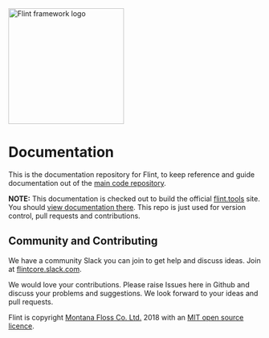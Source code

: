 <img src="https://flint.tools/assets/img/logo-dark-on-white.svg" width="230" alt="Flint framework logo">

# Documentation

This is the documentation repository for Flint, to keep reference and guide documentation out of the [main code repository](https://github.com/MontanaFlossCo/Flint).

**NOTE:** This documentation is checked out to build the official [flint.tools](https://flint.tools) site. You should [view documentation there](https://flint.tools/manual). This repo is just used for version control, pull requests and contributions.

## Community and Contributing

We have a community Slack you can join to get help and discuss ideas. Join at [flintcore.slack.com](https://join.slack.com/t/flintcore/shared_invite/enQtMzUwOTU4NTU0OTYwLWMxYTNiOTNjNmVkOTM3ZDgwNzZiNzJiNmE2NWUyMzUzMjg3ZTg4YjNmMjdhYmZkYTlmYmI2ZDQ5NjU0ZmQ3ZjU).

We would love your contributions. Please raise Issues here in Github and discuss your problems and suggestions. We look forward to your ideas and pull requests.

Flint is copyright [Montana Floss Co. Ltd.](http://montanafloss.co) 2018 with an [MIT open source licence](LICENSE).

